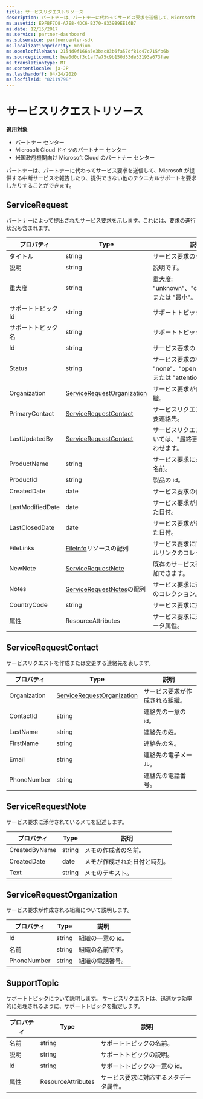 ```yaml
---
title: サービスリクエストリソース
description: パートナーは、パートナーに代わってサービス要求を送信して、Microsoft が提供する中断サービスを報告したり、提供できない他のテクニカルサポートを要求したりすることができます。
ms.assetid: E9FBF7D8-A7E8-4DC6-B370-8339B9EE16B7
ms.date: 12/15/2017
ms.service: partner-dashboard
ms.subservice: partnercenter-sdk
ms.localizationpriority: medium
ms.openlocfilehash: 2154d9f166a5e3bac83b6fa57df81c47c715fb6b
ms.sourcegitcommit: bea0d0cf3c1af7a75c9b150d53de53193a673fae
ms.translationtype: MT
ms.contentlocale: ja-JP
ms.lasthandoff: 04/24/2020
ms.locfileid: "82119798"
---
```

# <a name="service-request-resources"></a>サービスリクエストリソース

**適用対象**

- パートナー センター
- Microsoft Cloud ドイツのパートナー センター
- 米国政府機関向け Microsoft Cloud のパートナー センター

パートナーは、パートナーに代わってサービス要求を送信して、Microsoft が提供する中断サービスを報告したり、提供できない他のテクニカルサポートを要求したりすることができます。

## <a name="servicerequest"></a>ServiceRequest

パートナーによって提出されたサービス要求を示します。これには、要求の進行状況も含まれます。

| プロパティ         | Type                                                          | 説明                                                                          |
|------------------|---------------------------------------------------------------|--------------------------------------------------------------------------------------|
| タイトル            | string                                                        | サービス要求のタイトル。                                                           |
| 説明      | string                                                        | 説明です。                                                                     |
| 重大度         | string                                                        | 重大度: "unknown"、"critical"、"中"、または "最小"。                       |
| サポートトピック Id   | string                                                        | サポートトピックの id。                                                         |
| サポートトピック名 | string                                                        | サポートトピックの名前。                                                       |
| Id               | string                                                        | サービス要求の id。                                                       |
| Status           | string                                                        | サービス要求の状態: "none"、"open"、"closed"、または "attention\_必要"。 |
| Organization     | [ServiceRequestOrganization](#servicerequestorganization)     | サービス要求が作成される組織。                               |
| PrimaryContact   | [ServiceRequestContact](#servicerequestcontact)               | サービスリクエストに関する主要連絡先。                                              |
| LastUpdatedBy    | [ServiceRequestContact](#servicerequestcontact)               | サービスリクエストの変更については、"最終更新者" に問い合わせます。                        |
| ProductName      | string                                                        | サービス要求に対応する製品の名前。                     |
| ProductId        | string                                                        | 製品の id。                                                               |
| CreatedDate      | date                                                          | サービス要求の作成日。                                          |
| LastModifiedDate | date                                                          | サービス要求が最後に変更された日付。                                 |
| LastClosedDate   | date                                                          | サービス要求が最後に閉じられた日付。                                   |
| FileLinks        | [FileInfo](utility-resources.md#fileinfo)リソースの配列 | サービス要求に関連するファイルリンクのコレクション。                    |
| NewNote          | [ServiceRequestNote](#servicerequestnote)                     | 既存のサービス要求にメモを追加できます。                                  |
| Notes            | [ServiceRequestNotes](#servicerequestnote)の配列           | サービス要求に追加されるメモのコレクション。                                  |
| CountryCode      | string                                                        | サービス要求に対応する国。                                    |
| 属性       | ResourceAttributes                                            | サービス要求に対応するメタデータ属性。                        |

## <a name="servicerequestcontact"></a>ServiceRequestContact

サービスリクエストを作成または変更する連絡先を表します。

| プロパティ     | Type                                                      | 説明                                            |
|--------------|-----------------------------------------------------------|--------------------------------------------------------|
| Organization | [ServiceRequestOrganization](#servicerequestorganization) | サービス要求が作成される組織。 |
| ContactId    | string                                                    | 連絡先の一意の id。                               |
| LastName     | string                                                    | 連絡先の姓。                          |
| FirstName    | string                                                    | 連絡先の名。                         |
| Email        | string                                                    | 連絡先の電子メール。                              |
| PhoneNumber  | string                                                    | 連絡先の電話番号。                       |

## <a name="servicerequestnote"></a>ServiceRequestNote

サービス要求に添付されているメモを記述します。

| プロパティ      | Type   | 説明                                  |
|---------------|--------|----------------------------------------------|
| CreatedByName | string | メモの作成者の名前。         |
| CreatedDate   | date   | メモが作成された日付と時刻。 |
| Text          | string | メモのテキスト。                        |

## <a name="servicerequestorganization"></a>ServiceRequestOrganization

サービス要求が作成される組織について説明します。

| プロパティ    | Type   | 説明                           |
|-------------|--------|---------------------------------------|
| Id          | string | 組織の一意の id。    |
| 名前        | string | 組織の名前です。         |
| PhoneNumber | string | 組織の電話番号。 |

## <a name="supporttopic"></a>SupportTopic

サポートトピックについて説明します。 サービスリクエストは、迅速かつ効率的に処理されるように、サポートトピックを指定します。

| プロパティ    | Type               | 説明                                                   |
|-------------|--------------------|---------------------------------------------------------------|
| 名前        | string             | サポートトピックの名前。                                |
| 説明 | string             | サポートトピックの説明。                         |
| Id          | string             | サポートトピックの一意の id。                           |
| 属性  | ResourceAttributes | サービス要求に対応するメタデータ属性。 |

